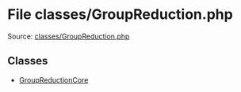 File classes/GroupReduction.php
=========

Source: [classes/GroupReduction.php](https://github.com/PrestaShop/PrestaShop/blob/1.6.0.14/classes/GroupReduction.php)


Classes
-------

* [GroupReductionCore](class.GroupReductionCore.md)

